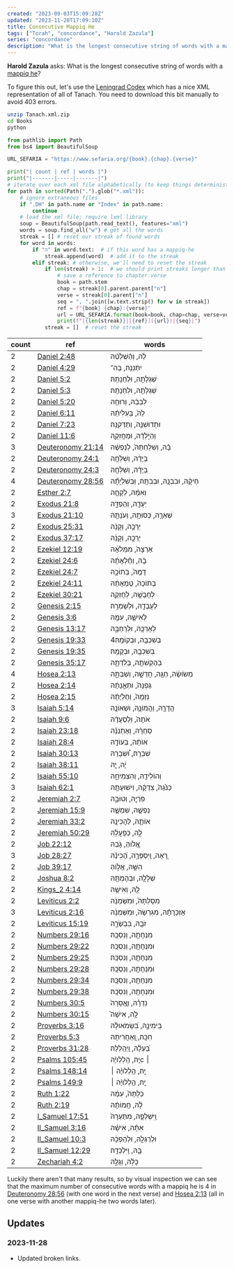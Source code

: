 ```yaml
---
created: "2023-09-03T15:09:28Z"
updated: "2023-11-28T17:09:10Z"
title: Consecutive Mappiq He
tags: ["Torah", "concordance", "Harold Zazula"]
series: "concordance"
description: "What is the longest consecutive string of words with a mappiq he?"
---
```


**Harold Zazula** asks: What is the longest consecutive string of words with a [mappiq he](https://en.wikipedia.org/wiki/Mappiq)?

To figure this out, let's use the [Leningrad Codex](https://tanach.us/Books/Tanach.xml.zip) which has a nice XML representation of all of Tanach. You need to download this bit manually to avoid 403 errors.

```bash
unzip Tanach.xml.zip
cd Books
python
```

```python
from pathlib import Path
from bs4 import BeautifulSoup

URL_SEFARIA = "https://www.sefaria.org/{book}.{chap}.{verse}"

print("| count | ref | words |")
print("|-------|-----|-------|")
# iterate over each xml file alphabetically (to keep things deterministic)
for path in sorted(Path(".").glob("*.xml")):
    # ignore extraneous files
    if ".DH" in path.name or "Index" in path.name:
        continue
    # load the xml file; require lxml library
    soup = BeautifulSoup(path.read_text(), features="xml")
    words = soup.find_all("w") # get all the words
    streak = [] # reset our streak of found words
    for word in words:
        if "הּ" in word.text:  # if this word has a mappiq-he
            streak.append(word)  # add it to the streak
        elif streak: # otherwise, we'll need to reset the streak
            if len(streak) > 1:  # we should print streaks longer than 1 word
                # save a reference to chapter:verse
                book = path.stem
                chap = streak[0].parent.parent["n"]
                verse = streak[0].parent["n"]
                seq = ", ".join([w.text.strip() for w in streak])
                ref = f"{book} {chap}:{verse}"
                url = URL_SEFARIA.format(book=book, chap=chap, verse=verse)
                print(f"|{len(streak)}|[{ref}]({url})|{seq}|")
            streak = []  # reset the streak
```

<!-- cspell:disable -->

| count | ref                                                            | words                                                   |
| ----- | -------------------------------------------------------------- | ------------------------------------------------------- |
| 2     | [Daniel 2:48](https://www.sefaria.org/Daniel.2.48)             | לֵ֔הּ, וְהַ֨שְׁלְטֵ֔הּ                                  |
| 2     | [Daniel 4:29](https://www.sefaria.org/Daniel.4.29)             | יִתְּנִנַּֽהּ׃, בַּהּ־                                  |
| 2     | [Daniel 5:2](https://www.sefaria.org/Daniel.5.2)               | שֵׁגְלָתֵ֖הּ, וּלְחֵנָתֵֽהּ׃                            |
| 2     | [Daniel 5:3](https://www.sefaria.org/Daniel.5.3)               | שֵׁגְלָתֵ֖הּ, וּלְחֵנָתֵֽהּ׃                            |
| 2     | [Daniel 5:20](https://www.sefaria.org/Daniel.5.20)             | לִבְבֵ֔הּ, וְרוּחֵ֖הּ                                   |
| 2     | [Daniel 6:11](https://www.sefaria.org/Daniel.6.11)             | לֵהּ֙, בְּעִלִּיתֵ֔הּ                                   |
| 2     | [Daniel 7:23](https://www.sefaria.org/Daniel.7.23)             | וּתְדוּשִׁנַּ֖הּ, וְתַדְּקִנַּֽהּ׃                      |
| 2     | [Daniel 11:6](https://www.sefaria.org/Daniel.11.6)             | וְהַיֹּ֣לְדָ֔הּ, וּמַחֲזִקָ֖הּ                          |
| 3     | [Deuteronomy 21:14](https://www.sefaria.org/Deuteronomy.21.14) | בָּ֗הּ, וְשִׁלַּחְתָּהּ֙, לְנַפְשָׁ֔הּ                  |
| 2     | [Deuteronomy 24:1](https://www.sefaria.org/Deuteronomy.24.1)   | בְּיָדָ֔הּ, וְשִׁלְּחָ֖הּ                               |
| 2     | [Deuteronomy 24:3](https://www.sefaria.org/Deuteronomy.24.3)   | בְּיָדָ֔הּ, וְשִׁלְּחָ֖הּ                               |
| 4     | [Deuteronomy 28:56](https://www.sefaria.org/Deuteronomy.28.56) | חֵיקָ֔הּ, וּבִבְנָ֖הּ, וּבְבִתָּֽהּ׃, וּֽבְשִׁלְיָתָ֞הּ |
| 2     | [Esther 2:7](https://www.sefaria.org/Esther.2.7)               | וְאִמָּ֔הּ, לְקָחָ֧הּ                                   |
| 2     | [Exodus 21:8](https://www.sefaria.org/Exodus.21.8)             | יְעָדָ֖הּ, וְהֶפְדָּ֑הּ                                 |
| 3     | [Exodus 21:10](https://www.sefaria.org/Exodus.21.10)           | שְׁאֵרָ֛הּ, כְּסוּתָ֥הּ, וְעֹנָתָ֖הּ                    |
| 2     | [Exodus 25:31](https://www.sefaria.org/Exodus.25.31)           | יְרֵכָ֣הּ, וְקָנָ֔הּ                                    |
| 2     | [Exodus 37:17](https://www.sefaria.org/Exodus.37.17)           | יְרֵכָ֣הּ, וְקָנָ֔הּ                                    |
| 2     | [Ezekiel 12:19](https://www.sefaria.org/Ezekiel.12.19)         | אַרְצָהּ֙, מִמְּלֹאָ֔הּ                                 |
| 2     | [Ezekiel 24:6](https://www.sefaria.org/Ezekiel.24.6)           | בָ֔הּ, וְחֶ֨לְאָתָ֔הּ                                   |
| 2     | [Ezekiel 24:7](https://www.sefaria.org/Ezekiel.24.7)           | דָמָהּ֙, בְּתוֹכָ֣הּ                                    |
| 2     | [Ezekiel 24:11](https://www.sefaria.org/Ezekiel.24.11)         | בְתוֹכָהּ֙, טֻמְאָתָ֔הּ                                 |
| 2     | [Ezekiel 30:21](https://www.sefaria.org/Ezekiel.30.21)         | לְחָבְשָׁ֥הּ, לְחָזְקָ֖הּ                               |
| 2     | [Genesis 2:15](https://www.sefaria.org/Genesis.2.15)           | לְעָבְדָ֖הּ, וּלְשָׁמְרָֽהּ׃                            |
| 2     | [Genesis 3:6](https://www.sefaria.org/Genesis.3.6)             | לְאִישָׁ֛הּ, עִמָּ֖הּ                                   |
| 2     | [Genesis 13:17](https://www.sefaria.org/Genesis.13.17)         | לְאָרְכָּ֖הּ, וּלְרָחְבָּ֑הּ                            |
| 2     | [Genesis 19:33](https://www.sefaria.org/Genesis.19.33)         | בְּשִׁכְבָ֖הּ, וּבְקוּׄמָֽהּ׃4                          |
| 2     | [Genesis 19:35](https://www.sefaria.org/Genesis.19.35)         | בְּשִׁכְבָ֖הּ, וּבְקֻמָֽהּ׃                             |
| 2     | [Genesis 35:17](https://www.sefaria.org/Genesis.35.17)         | בְהַקְשֹׁתָ֖הּ, בְּלִדְתָּ֑הּ                           |
| 4     | [Hosea 2:13](https://www.sefaria.org/Hosea.2.13)               | מְשׂוֹשָׂ֔הּ, חַגָּ֖הּ, חָדְשָׁ֣הּ, וְשַׁבַּתָּ֑הּ      |
| 2     | [Hosea 2:14](https://www.sefaria.org/Hosea.2.14)               | גַּפְנָהּ֙, וּתְאֵ֣נָתָ֔הּ                              |
| 2     | [Hosea 2:15](https://www.sefaria.org/Hosea.2.15)               | נִזְמָהּ֙, וְחֶלְיָתָ֔הּ                                |
| 3     | [Isaiah 5:14](https://www.sefaria.org/Isaiah.5.14)             | הֲדָרָ֧הּ, וַהֲמוֹנָ֛הּ, וּשְׁאוֹנָ֖הּ                  |
| 2     | [Isaiah 9:6](https://www.sefaria.org/Isaiah.9.6)               | אֹתָהּ֙, וּֽלְסַעֲדָ֔הּ                                 |
| 2     | [Isaiah 23:18](https://www.sefaria.org/Isaiah.23.18)           | סַחְרָ֜הּ, וְאֶתְנַנָּ֗הּ                               |
| 2     | [Isaiah 28:4](https://www.sefaria.org/Isaiah.28.4)             | אוֹתָ֔הּ, בְּעוֹדָ֥הּ                                   |
| 2     | [Isaiah 30:13](https://www.sefaria.org/Isaiah.30.13)           | שִׁבְרָֽהּ׃, וּ֠שְׁבָרָהּ                               |
| 2     | [Isaiah 38:11](https://www.sefaria.org/Isaiah.38.11)           | יָ֔הּ, יָ֖הּ                                            |
| 2     | [Isaiah 55:10](https://www.sefaria.org/Isaiah.55.10)           | וְהוֹלִידָ֖הּ, וְהִצְמִיחָ֑הּ                           |
| 3     | [Isaiah 62:1](https://www.sefaria.org/Isaiah.62.1)             | כַנֹּ֙גַהּ֙, צִדְקָ֔הּ, וִישׁוּעָתָ֖הּ                  |
| 2     | [Jeremiah 2:7](https://www.sefaria.org/Jeremiah.2.7)           | פִּרְיָ֖הּ, וְטוּבָ֑הּ                                  |
| 2     | [Jeremiah 15:9](https://www.sefaria.org/Jeremiah.15.9)         | נַפְשָׁ֛הּ, שִׁמְשָׁ֛הּ                                 |
| 2     | [Jeremiah 33:2](https://www.sefaria.org/Jeremiah.33.2)         | אוֹתָ֛הּ, לַהֲכִינָ֖הּ                                  |
| 2     | [Jeremiah 50:29](https://www.sefaria.org/Jeremiah.50.29)       | לָ֣הּ, כְּפָעֳלָ֔הּ                                     |
| 2     | [Job 22:12](https://www.sefaria.org/Job.22.12)                 | אֱ֭לוֹהַּ, גֹּ֣בַהּ                                     |
| 3     | [Job 28:27](https://www.sefaria.org/Job.28.27)                 | רָ֭אָהּ, וַֽיְסַפְּרָ֑הּ, הֱ֝כִינָ֗הּ                   |
| 2     | [Job 39:17](https://www.sefaria.org/Job.39.17)                 | הִשָּׁ֣הּ, אֱל֣וֹהַּ                                    |
| 2     | [Joshua 8:2](https://www.sefaria.org/Joshua.8.2)               | שְׁלָלָ֥הּ, וּבְהֶמְתָּ֖הּ                              |
| 2     | [Kings_2 4:14](https://www.sefaria.org/II_Kings.4.14)          | לָ֖הּ, וְאִישָׁ֥הּ                                      |
| 2     | [Leviticus 2:2](https://www.sefaria.org/Leviticus.2.2)         | מִסָּלְתָּהּ֙, וּמִשַּׁמְנָ֔הּ                          |
| 3     | [Leviticus 2:16](https://www.sefaria.org/Leviticus.2.16)       | אַזְכָּרָתָ֗הּ, מִגִּרְשָׂהּ֙, וּמִשַּׁמְנָ֔הּ          |
| 2     | [Leviticus 15:19](https://www.sefaria.org/Leviticus.15.19)     | זֹבָ֖הּ, בִּבְשָׂרָ֑הּ                                  |
| 2     | [Numbers 29:16](https://www.sefaria.org/Numbers.29.16)         | מִנְחָתָ֖הּ, וְנִסְכָּֽהּ׃                              |
| 2     | [Numbers 29:22](https://www.sefaria.org/Numbers.29.22)         | וּמִנְחָתָ֖הּ, וְנִסְכָּֽהּ׃                            |
| 2     | [Numbers 29:25](https://www.sefaria.org/Numbers.29.25)         | מִנְחָתָ֖הּ, וְנִסְכָּֽהּ׃                              |
| 2     | [Numbers 29:28](https://www.sefaria.org/Numbers.29.28)         | וּמִנְחָתָ֖הּ, וְנִסְכָּֽהּ׃                            |
| 2     | [Numbers 29:34](https://www.sefaria.org/Numbers.29.34)         | מִנְחָתָ֖הּ, וְנִסְכָּֽהּ׃                              |
| 2     | [Numbers 29:38](https://www.sefaria.org/Numbers.29.38)         | וּמִנְחָתָ֖הּ, וְנִסְכָּֽהּ׃                            |
| 2     | [Numbers 30:5](https://www.sefaria.org/Numbers.30.5)           | נִדְרָ֗הּ, וֽ͏ֶאֱסָרָהּ֙                                 |
| 2     | [Numbers 30:15](https://www.sefaria.org/Numbers.30.15)         | לָ֥הּ, אִישָׁהּ֮                                        |
| 2     | [Proverbs 3:16](https://www.sefaria.org/Proverbs.3.16)         | בִּֽימִינָ֑הּ, בִּ֝שְׂמֹאולָ֗הּ                         |
| 2     | [Proverbs 5:3](https://www.sefaria.org/Proverbs.5.3)           | חִכָּֽהּ׃, וְֽ֭אַחֲרִיתָהּ                              |
| 2     | [Proverbs 31:28](https://www.sefaria.org/Proverbs.31.28)       | בַּ֝עְלָ֗הּ, וַֽיְהַֽלְלָהּ׃                            |
| 2     | [Psalms 105:45](https://www.sefaria.org/Psalms.105.45)         | יָֽהּ׃, הַֽלְלְויָ֨הּc ׀                                |
| 2     | [Psalms 148:14](https://www.sefaria.org/Psalms.148.14)         | יָֽהּ׃, הַ֥לְלוּיָ֨הּ ׀                                 |
| 2     | [Psalms 149:9](https://www.sefaria.org/Psalms.149.9)           | יָֽהּ׃, הַ֥לְלוּיָ֨הּ ׀                                 |
| 2     | [Ruth 1:22](https://www.sefaria.org/Ruth.1.22)                 | כַלָּתָהּ֙, עִמָּ֔הּ                                    |
| 2     | [Ruth 2:19](https://www.sefaria.org/Ruth.2.19)                 | לָ֨הּ, חֲמוֹתָ֜הּ                                       |
| 2     | [I_Samuel 17:51](https://www.sefaria.org/I_Samuel.17.51)       | וַֽיִּשְׁלְפָ֤הּ, מִתַּעְרָהּ֙                          |
| 2     | [II_Samuel 3:16](https://www.sefaria.org/II_Samuel.3.16)       | אִתָּ֜הּ, אִישָׁ֗הּ                                     |
| 2     | [II_Samuel 10:3](https://www.sefaria.org/II_Samuel.10.3)       | וּלְרַגְּלָ֣הּ, וּלְהָפְכָ֔הּ                           |
| 2     | [II_Samuel 12:29](https://www.sefaria.org/II_Samuel.12.29)     | בָּ֖הּ, וַֽיִּלְכְּדָֽהּ׃                               |
| 2     | [Zechariah 4:2](https://www.sefaria.org/Zechariah.4.2)         | כֻּלָּ֜הּ, וְגֻלָּ֣הּ                                   |

<!-- cspell:enable -->

Luckily there aren't that many results, so by visual inspection we can see that the maximum number of consecutive words with a mappiq he is 4 in [Deuteronomy 28:56](https://www.sefaria.org/Deuteronomy.28.56) (with one word in the next verse) and [Hosea 2:13](https://www.sefaria.org/Hosea.2.13) (all in one verse with another mappiq-he two words later).

## Updates

### <span class="rel-date" title="2023-11-28T17:09:10Z">2023-11-28</span>

- Updated broken links.
